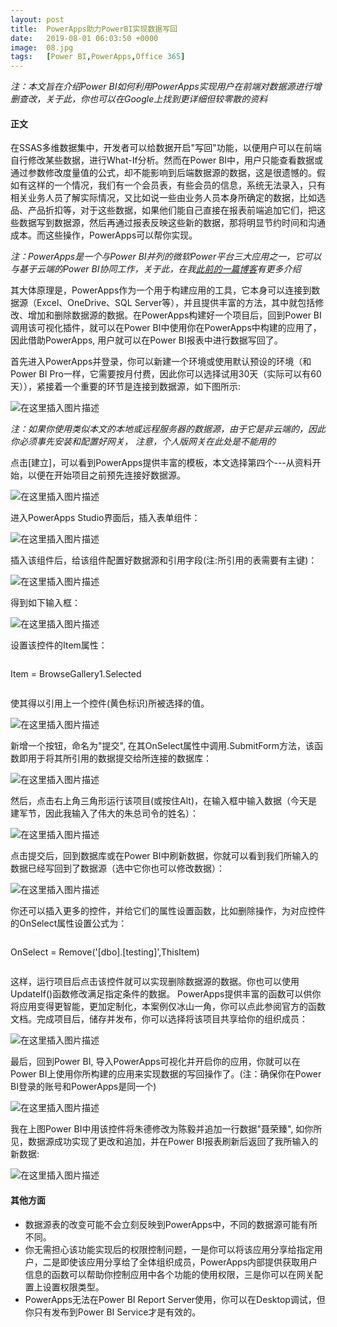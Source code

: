 ```yaml
---
layout: post
title:  PowerApps助力PowerBI实现数据写回
date:   2019-08-01 06:03:50 +0000
image:  08.jpg
tags:   [Power BI,PowerApps,Office 365]
---
```


*注：本文旨在介绍Power BI如何利用PowerApps实现用户在前端对数据源进行增删查改，关于此，你也可以在Google上找到更详细但较零散的资料*

#### 正文

在SSAS多维数据集中，开发者可以给数据开启"写回"功能，以便用户可以在前端自行修改某些数据，进行What-If分析。然而在Power BI中，用户只能查看数据或通过参数修改度量值的公式，却不能影响到后端数据源的数据，这是很遗憾的。假如有这样的一个情况，我们有一个会员表，有些会员的信息，系统无法录入，只有相关业务人员了解实际情况，又比如说一些由业务人员本身所确定的数据，比如选品、产品折扣等，对于这些数据，如果他们能自己直接在报表前端追加它们，把这些数据写到数据源，然后再通过报表反映这些新的数据，那将明显节约时间和沟通成本。而这些操作，PowerApps可以帮你实现。

*注：PowerApps是一个与Power BI并列的微软Power平台三大应用之一，它可以与基于云端的Power BI协同工作，关于此，在我[此前的一篇博客]({{site.baseurl}}/microsoft-flow-for-pbi/)有更多介绍*

其大体原理是，PowerApps作为一个用于构建应用的工具，它本身可以连接到数据源（Excel、OneDrive、SQL Server等），并且提供丰富的方法，其中就包括修改、增加和删除数据源的数据。在PowerApps构建好一个项目后，回到Power BI调用该可视化插件，就可以在Power BI中使用你在PowerApps中构建的应用了，因此借助PowerApps, 用户就可以在Power BI报表中进行数据写回了。

首先进入PowerApps并登录，你可以新建一个环境或使用默认预设的环境（和Power BI Pro一样，它需要按月付费，因此你可以选择试用30天（实际可以有60天）），紧接着一个重要的环节是连接到数据源，如下图所示:

![在这里插入图片描述](https://img-blog.csdnimg.cn/2019120117282525.png?x-oss-process=image/watermark,type_ZmFuZ3poZW5naGVpdGk,shadow_10,text_d3d3LmQtYmkudGVjaA==,size_16,color_FFFFFF,t_70)

*注：如果你使用类似本文的本地或远程服务器的数据源，由于它是非云端的，因此你必须事先安装和配置好网关， 注意，个人版网关在此处是不能用的*

点击[建立]，可以看到PowerApps提供丰富的模板，本文选择第四个---从资料开始，以便在开始项目之前预先连接好数据源。

![在这里插入图片描述](https://img-blog.csdnimg.cn/20191201172842633.png?x-oss-process=image/watermark,type_ZmFuZ3poZW5naGVpdGk,shadow_10,text_d3d3LmQtYmkudGVjaA==,size_16,color_FFFFFF,t_70)

进入PowerApps Studio界面后，插入表单组件：

![在这里插入图片描述](https://img-blog.csdnimg.cn/20191201172856698.png?x-oss-process=image/watermark,type_ZmFuZ3poZW5naGVpdGk,shadow_10,text_d3d3LmQtYmkudGVjaA==,size_16,color_FFFFFF,t_70)

插入该组件后，给该组件配置好数据源和引用字段(注:所引用的表需要有主键)：

![在这里插入图片描述](https://img-blog.csdnimg.cn/20191201172904816.png?x-oss-process=image/watermark,type_ZmFuZ3poZW5naGVpdGk,shadow_10,text_d3d3LmQtYmkudGVjaA==,size_16,color_FFFFFF,t_70)

得到如下输入框：

![在这里插入图片描述](https://img-blog.csdnimg.cn/2019120117291922.png?x-oss-process=image/watermark,type_ZmFuZ3poZW5naGVpdGk,shadow_10,text_d3d3LmQtYmkudGVjaA==,size_16,color_FFFFFF,t_70)

设置该控件的Item属性：

>```Python
Item = BrowseGallery1.Selected
>```

使其得以引用上一个控件(黄色标识)所被选择的值。

![在这里插入图片描述](https://img-blog.csdnimg.cn/20191201172928917.png?x-oss-process=image/watermark,type_ZmFuZ3poZW5naGVpdGk,shadow_10,text_d3d3LmQtYmkudGVjaA==,size_16,color_FFFFFF,t_70)

新增一个按钮，命名为"提交", 在其OnSelect属性中调用.SubmitForm方法，该函数即用于将其所引用的数据提交给所连接的数据库：

![在这里插入图片描述](https://img-blog.csdnimg.cn/20191201172937608.png?x-oss-process=image/watermark,type_ZmFuZ3poZW5naGVpdGk,shadow_10,text_d3d3LmQtYmkudGVjaA==,size_16,color_FFFFFF,t_70)

然后，点击右上角三角形运行该项目(或按住Alt)，在输入框中输入数据（今天是建军节，因此我输入了伟大的朱总司令的姓名）：

![在这里插入图片描述](https://img-blog.csdnimg.cn/20191201172952516.png)

点击提交后，回到数据库或在Power BI中刷新数据，你就可以看到我们所输入的数据已经写回到了数据源（选中它你也可以修改数据）：

![在这里插入图片描述](https://img-blog.csdnimg.cn/2019120117300269.png?x-oss-process=image/watermark,type_ZmFuZ3poZW5naGVpdGk,shadow_10,text_d3d3LmQtYmkudGVjaA==,size_16,color_FFFFFF,t_70)

你还可以插入更多的控件，并给它们的属性设置函数，比如删除操作，为对应控件的OnSelect属性设置公式为：

>```Python
OnSelect = Remove('[dbo].[testing]',ThisItem)
>```

这样，运行项目后点击该控件就可以实现删除数据源的数据。你也可以使用UpdateIf()函数修改满足指定条件的数据。
PowerApps提供丰富的函数可以供你将应用变得更智能，更加定制化，本案例仅冰山一角，你可以点此参阅官方的函数文档。完成项目后，储存并发布，你可以选择将该项目共享给你的组织成员：

![在这里插入图片描述](https://img-blog.csdnimg.cn/20191201173014278.png?x-oss-process=image/watermark,type_ZmFuZ3poZW5naGVpdGk,shadow_10,text_d3d3LmQtYmkudGVjaA==,size_16,color_FFFFFF,t_70)

最后，回到Power BI, 导入PowerApps可视化并开启你的应用，你就可以在Power BI上使用你所构建的应用来实现数据的写回操作了。(注：确保你在Power BI登录的账号和PowerApps是同一个)

![在这里插入图片描述](https://img-blog.csdnimg.cn/20191201173025374.png?x-oss-process=image/watermark,type_ZmFuZ3poZW5naGVpdGk,shadow_10,text_d3d3LmQtYmkudGVjaA==,size_16,color_FFFFFF,t_70)

我在上图Power BI中用该控件将朱德修改为陈毅并追加一行数据"聂荣臻", 如你所见，数据源成功实现了更改和追加，并在Power BI报表刷新后返回了我所输入的新数据:

![在这里插入图片描述](https://img-blog.csdnimg.cn/20191201173035655.png?x-oss-process=image/watermark,type_ZmFuZ3poZW5naGVpdGk,shadow_10,text_d3d3LmQtYmkudGVjaA==,size_16,color_FFFFFF,t_70)

#### 其他方面

- 数据源表的改变可能不会立刻反映到PowerApps中，不同的数据源可能有所不同。
- 你无需担心该功能实现后的权限控制问题，一是你可以将该应用分享给指定用户，二是即使该应用分享给了全体组织成员，PowerApps内部提供获取用户信息的函数可以帮助你控制应用中各个功能的使用权限，三是你可以在网关配置上设置权限类型。
- PowerApps无法在Power BI Report Server使用，你可以在Desktop调试，但你只有发布到Power BI Service才是有效的。